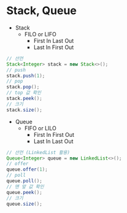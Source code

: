 # Stack, Queue

* Stack
  * FILO or LIFO
    * First In Last Out
    * Last In First Out
```java
// 선언
Stack<Integer> stack = new Stack<>();
// push
stack.push(1);
// pop
stack.pop();
// top 값 확인
stack.peek();
// 크기
stack.size();
```

* Queue
  * FIFO or LILO
    * First In First Out
    * Last In Last Out
```java
// 선언 (LinkedList 활용)
Queue<Integer> queue = new LinkedList<>();
// offer
queue.offer(1);
// poll
queue.poll();
// 맨 앞 값 확인
queue.peek();
// 크기
queue.size();
```